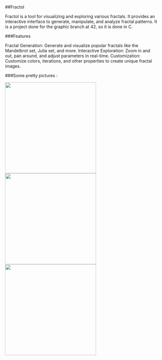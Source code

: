 ##Fractol

Fractol is a tool for visualizing and exploring various fractals. It provides an interactive interface to generate, manipulate, and analyze fractal patterns. It is a project done for the graphic branch at 42, so it is done in C.

###Features

Fractal Generation: Generate and visualize popular fractals like the Mandelbrot set, Julia set, and more.
Interactive Exploration: Zoom in and out, pan around, and adjust parameters in real-time.
Customization: Customize colors, iterations, and other properties to create unique fractal images.

###Some pretty pictures :

<p float="left">
  <img src="./path/to/screenshot1.png" width="300" />
  <img src="./path/to/screenshot2.png" width="300" />
  <img src="./path/to/screenshot3.png" width="300" />
</p>
